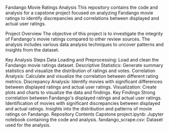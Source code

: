 Fandango Movie Ratings Analysis
This repository contains the code and analysis for a capstone project focused on analyzing Fandango movie ratings to identify discrepancies and correlations between displayed and actual user ratings.

Project Overview
The objective of this project is to investigate the integrity of Fandango's movie ratings compared to other review sources. The analysis includes various data analysis techniques to uncover patterns and insights from the dataset.

Key Analysis Steps
Data Loading and Preprocessing: Load and clean the Fandango movie ratings dataset.
Descriptive Statistics: Generate summary statistics and visualize the distribution of ratings and votes.
Correlation Analysis: Calculate and visualize the correlation between different rating metrics.
Discrepancy Analysis: Identify movies with significant differences between displayed ratings and actual user ratings.
Visualization: Create plots and charts to visualize the data and findings.
Key Findings
Strong correlation between Fandango's displayed ratings and actual user ratings.
Identification of movies with significant discrepancies between displayed and actual ratings.
Insights into the distribution and patterns of movie ratings on Fandango.
Repository Contents
Capstone project.ipynb: Jupyter notebook containing the code and analysis.
fandango_scrape.csv: Dataset used for the analysis.
